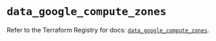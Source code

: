 # `data_google_compute_zones`

Refer to the Terraform Registry for docs: [`data_google_compute_zones`](https://registry.terraform.io/providers/hashicorp/google/6.33.0/docs/data-sources/compute_zones).
